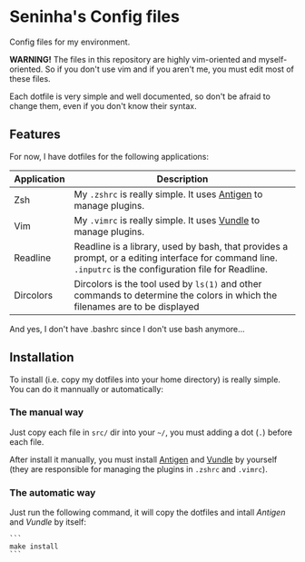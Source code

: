 Seninha's Config files
================================================================================

Config files for my environment.

**WARNING!** The files in this repository are highly vim-oriented and
myself-oriented. So if you don't use vim and if you aren't me, you must edit
most of these files.

Each dotfile is very simple and well documented, so don't be afraid to change
them, even if you don't know their syntax.


## Features

For now, I have dotfiles for the following applications:

 Application | Description
-------------|-------------------------------------------------------------------------------
 Zsh         | My `.zshrc` is really simple. It uses [Antigen](https://github.com/zsh-users/antigen) to manage plugins.
 Vim         | My `.vimrc` is really simple. It uses [Vundle](https://github.com/gmarik/Vundle.vim) to manage plugins.
 Readline    | Readline is a library, used by bash, that provides a prompt, or a editing interface for command line. `.inputrc` is the configuration file for Readline.
 Dircolors   | Dircolors is the tool used by `ls(1)` and other commands to determine the colors in which the filenames are to be displayed

And yes, I don't have .bashrc since I don't use bash anymore...


## Installation

To install (i.e. copy my dotfiles into your home directory) is really simple.
You can do it mannually or automatically:


### The manual way

Just copy each file in `src/` dir into your `~/`, you must adding a dot (`.`)
before each file.

After install it manually, you must install [Antigen](https://github.com/zsh-users/antigen) and [Vundle](https://github.com/gmarik/Vundle.vim) by
yourself (they are responsible for managing the plugins in `.zshrc` and
`.vimrc`).


### The automatic way

Just run the following command, it will copy the dotfiles and intall *Antigen*
and *Vundle* by itself:

    ```
    make install
    ```

